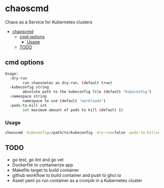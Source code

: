 # chaoscmd

Chaos as a Service for Kubernetes clusters

- [chaoscmd](#chaoscmd)
  - [cmd options](#cmd-options)
    - [Usage](#usage)
  - [TODO](#todo)

## cmd options

```bash
Usage:
  -dry-run
        run chaosnetes as dry-run. (default true)
  -kubeconfig string
        absolute path to the kubeconfig file (default "kubeconfig")
  -namespace string
        namespace to use (default "workloads")
  -pods-to-kill int
        set maximum amount of pods to kill (default 1)
```

### Usage

  ```bash
  chaoscmd -kubeconfig=/path/to/kubeconfig -dry-run=false -pods-to-kill=4
  ```

## TODO

- go test, go lint and go vet
- Dockerfile to containerize app
- Makefile target to build container
- github workflow to build container and push to ghcr.io
- Asset yaml yo run container as a cronjob in a Kubernetes cluster
